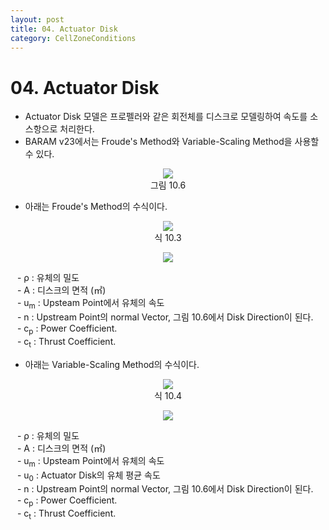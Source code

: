 ```yaml
---
layout: post
title: 04. Actuator Disk
category: CellZoneConditions
---
```


# 04. Actuator Disk

* Actuator Disk 모델은 프로펠러와 같은 회전체를 디스크로 모델링하여 속도를 소스항으로 처리한다.<br>
* BARAM v23에서는 Froude's Method와 Variable-Scaling Method을 사용할 수 있다.<br>

<p align='Center'>
    <img src="https:nextfoam.co.kr/baramManual/userguide/10.6.png"><br>
    그림 10.6
</p>

* 아래는 Froude's Method의 수식이다.<br>

<p align='Center'>
    <img src="https:nextfoam.co.kr/baramManual/userguide/식 10.3.png"><br>
    식 10.3
</p>

<p align='Center'>
    <img src="https:nextfoam.co.kr/baramManual/userguide/식 10.5.png"><br>
</p>

&ensp; - ρ : 유체의 밀도<br>
&ensp; - A : 디스크의 면적 (㎡)<br>
&ensp; - u<sub>m</sub> : Upsteam Point에서 유체의 속도<br>
&ensp; - n : Upstream Point의 normal Vector, 그림 10.6에서 Disk Direction이 된다.<br>
&ensp; - c<sub>p</sub> : Power Coefficient.<br>
&ensp; - c<sub>t</sub> : Thrust Coefficient.<br>

* 아래는 Variable-Scaling Method의 수식이다.<br>

<p align='Center'>
    <img src="https:nextfoam.co.kr/baramManual/userguide/식 10.7.png"><br>
    식 10.4
</p>

<p align='Center'>
    <img src="https:nextfoam.co.kr/baramManual/userguide/식 10.6.png"><br>
</p>

&ensp; - ρ : 유체의 밀도<br>
&ensp; - A : 디스크의 면적 (㎡)<br>
&ensp; - u<sub>m</sub> : Upsteam Point에서 유체의 속도<br>
&ensp; - u<sub>0</sub> : Actuator Disk의 유체 평균 속도<br>
&ensp; - n : Upstream Point의 normal Vector, 그림 10.6에서 Disk Direction이 된다.<br>
&ensp; - c<sub>p</sub> : Power Coefficient.<br>
&ensp; - c<sub>t</sub> : Thrust Coefficient.<br>